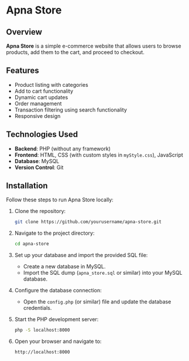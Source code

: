  
# Apna Store

## Overview
**Apna Store** is a simple e-commerce website that allows users to browse products, add them to the cart, and proceed to checkout.

## Features
- Product listing with categories
- Add to cart functionality
- Dynamic cart updates
- Order management
- Transaction filtering using search functionality
- Responsive design

## Technologies Used
- **Backend**: PHP (without any framework)
- **Frontend**: HTML, CSS (with custom styles in `myStyle.css`), JavaScript
- **Database**: MySQL
- **Version Control**: Git

## Installation
Follow these steps to run Apna Store locally:

1. Clone the repository:
    ```bash
    git clone https://github.com/yourusername/apna-store.git
    ```

2. Navigate to the project directory:
    ```bash
    cd apna-store
    ```

3. Set up your database and import the provided SQL file:
    - Create a new database in MySQL.
    - Import the SQL dump (`apna_store.sql` or similar) into your MySQL database.

4. Configure the database connection:
    - Open the `config.php` (or similar) file and update the database credentials.

5. Start the PHP development server:
    ```bash
    php -S localhost:8000
    ```

6. Open your browser and navigate to:
    ```
    http://localhost:8000
    ```
